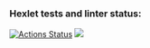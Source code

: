 ### Hexlet tests and linter status:
[![Actions Status](https://github.com/Arem1n/python-project-49/workflows/hexlet-check/badge.svg)](https://github.com/Arem1n/python-project-49/actions)
<a href="https://codeclimate.com/github/Arem1n/python-project-49/maintainability"><img src="https://api.codeclimate.com/v1/badges/65c74dfe6023f3755d1e/maintainability" /></a>
